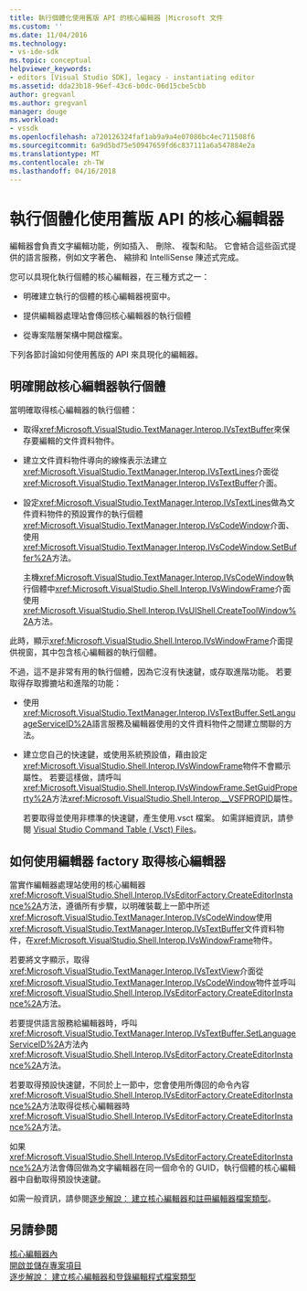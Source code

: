 ```yaml
---
title: 執行個體化使用舊版 API 的核心編輯器 |Microsoft 文件
ms.custom: ''
ms.date: 11/04/2016
ms.technology:
- vs-ide-sdk
ms.topic: conceptual
helpviewer_keywords:
- editors [Visual Studio SDK], legacy - instantiating editor
ms.assetid: dda23b18-96ef-43c6-b0dc-06d15cbe5cbb
author: gregvanl
ms.author: gregvanl
manager: douge
ms.workload:
- vssdk
ms.openlocfilehash: a720126324faf1ab9a9a4e07086bc4ec711508f6
ms.sourcegitcommit: 6a9d5bd75e50947659fd6c837111a6a547884e2a
ms.translationtype: MT
ms.contentlocale: zh-TW
ms.lasthandoff: 04/16/2018
---
```

# <a name="instantiating-the-core-editor-by-using-the-legacy-api"></a>執行個體化使用舊版 API 的核心編輯器
編輯器會負責文字編輯功能，例如插入、 刪除、 複製和貼。 它會結合這些函式提供的語言服務，例如文字著色、 縮排和 IntelliSense 陳述式完成。  
  
 您可以具現化執行個體的核心編輯器，在三種方式之一：  
  
-   明確建立執行的個體的核心編輯器視窗中。  
  
-   提供編輯器處理站會傳回核心編輯器的執行個體  
  
-   從專案階層架構中開啟檔案。  
  
 下列各節討論如何使用舊版的 API 來具現化的編輯器。  
  
## <a name="explicitly-opening-a-core-editor-instance"></a>明確開啟核心編輯器執行個體  
 當明確取得核心編輯器的執行個體：  
  
-   取得<xref:Microsoft.VisualStudio.TextManager.Interop.IVsTextBuffer>來保存要編輯的文件資料物件。  
  
-   建立文件資料物件導向的線條表示法建立<xref:Microsoft.VisualStudio.TextManager.Interop.IVsTextLines>介面從<xref:Microsoft.VisualStudio.TextManager.Interop.IVsTextBuffer>介面。  
  
-   設定<xref:Microsoft.VisualStudio.TextManager.Interop.IVsTextLines>做為文件資料物件的預設實作的執行個體<xref:Microsoft.VisualStudio.TextManager.Interop.IVsCodeWindow>介面、 使用<xref:Microsoft.VisualStudio.TextManager.Interop.IVsCodeWindow.SetBuffer%2A>方法。  
  
     主機<xref:Microsoft.VisualStudio.TextManager.Interop.IVsCodeWindow>執行個體中<xref:Microsoft.VisualStudio.Shell.Interop.IVsWindowFrame>介面使用<xref:Microsoft.VisualStudio.Shell.Interop.IVsUIShell.CreateToolWindow%2A>方法。  
  
 此時，顯示<xref:Microsoft.VisualStudio.Shell.Interop.IVsWindowFrame>介面提供視窗，其中包含核心編輯器的執行個體。  
  
 不過，這不是非常有用的執行個體，因為它沒有快速鍵，或存取進階功能。 若要取得存取攠摝坫和進階的功能：  
  
-   使用<xref:Microsoft.VisualStudio.TextManager.Interop.IVsTextBuffer.SetLanguageServiceID%2A>語言服務及編輯器使用的文件資料物件之間建立關聯的方法。  
  
-   建立您自己的快速鍵，或使用系統預設值，藉由設定<xref:Microsoft.VisualStudio.Shell.Interop.IVsWindowFrame>物件不會顯示屬性。 若要這樣做，請呼叫<xref:Microsoft.VisualStudio.Shell.Interop.IVsWindowFrame.SetGuidProperty%2A>方法<xref:Microsoft.VisualStudio.Shell.Interop.__VSFPROPID>屬性。  
  
     若要取得並使用非標準的快速鍵，產生使用.vsct 檔案。 如需詳細資訊，請參閱 [Visual Studio Command Table (.Vsct) Files](../extensibility/internals/visual-studio-command-table-dot-vsct-files.md)。  
  
## <a name="how-to-use-an-editor-factory-to-obtain-the-core-editor"></a>如何使用編輯器 factory 取得核心編輯器  
 當實作編輯器處理站使用的核心編輯器<xref:Microsoft.VisualStudio.Shell.Interop.IVsEditorFactory.CreateEditorInstance%2A>方法，遵循所有步驟，以明確裝載上一節中所述<xref:Microsoft.VisualStudio.TextManager.Interop.IVsCodeWindow>使用<xref:Microsoft.VisualStudio.TextManager.Interop.IVsTextBuffer>文件資料物件，在<xref:Microsoft.VisualStudio.Shell.Interop.IVsWindowFrame>物件。  
  
 若要將文字顯示，取得<xref:Microsoft.VisualStudio.TextManager.Interop.IVsTextView>介面從<xref:Microsoft.VisualStudio.TextManager.Interop.IVsCodeWindow>物件並呼叫<xref:Microsoft.VisualStudio.Shell.Interop.IVsEditorFactory.CreateEditorInstance%2A>方法。  
  
 若要提供語言服務給編輯器時，呼叫<xref:Microsoft.VisualStudio.TextManager.Interop.IVsTextBuffer.SetLanguageServiceID%2A>方法內<xref:Microsoft.VisualStudio.Shell.Interop.IVsEditorFactory.CreateEditorInstance%2A>方法。  
  
 若要取得預設快速鍵，不同於上一節中，您會使用所傳回的命令內容<xref:Microsoft.VisualStudio.Shell.Interop.IVsEditorFactory.CreateEditorInstance%2A>方法取得從核心編輯器時<xref:Microsoft.VisualStudio.Shell.Interop.IVsEditorFactory.CreateEditorInstance%2A>方法。  
  
 如果<xref:Microsoft.VisualStudio.Shell.Interop.IVsEditorFactory.CreateEditorInstance%2A>方法會傳回做為文字編輯器在同一個命令的 GUID，執行個體的核心編輯器中自動取得預設快速鍵。  
  
 如需一般資訊，請參閱[逐步解說： 建立核心編輯器和註冊編輯器檔案類型](../extensibility/walkthrough-creating-a-core-editor-and-registering-an-editor-file-type.md)。  
  
## <a name="see-also"></a>另請參閱  
 [核心編輯器內](../extensibility/inside-the-core-editor.md)   
 [開啟並儲存專案項目](../extensibility/internals/opening-and-saving-project-items.md)   
 [逐步解說： 建立核心編輯器和登錄編輯程式檔案類型](../extensibility/walkthrough-creating-a-core-editor-and-registering-an-editor-file-type.md)
